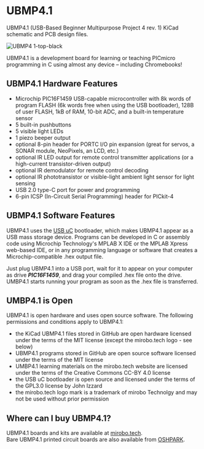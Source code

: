 # UBMP4.1

UBMP4.1 (USB-Based Beginner Multipurpose Project 4 rev. 1) KiCad schematic and PCB design files.

![UBMP4 1-top-black](https://user-images.githubusercontent.com/4099144/120913301-14a02180-c664-11eb-8325-3a5cc9fb6abf.png)

UBMP4.1 is a development board for learning or teaching PICmicro programming in C using almost any device – including Chromebooks!

## UBMP4.1 Hardware Features

- Microchip PIC16F1459 USB-capable microcontroller with 8k words of program FLASH (6k words free when using the USB bootloader), 128B of user FLASH, 1kB of RAM, 10-bit ADC, and a built-in temperature sensor
- 5 built-in pushbuttons
- 5 visible light LEDs
- 1 piezo beeper output
- optional 8-pin header for PORTC I/O pin expansion (great for servos, a SONAR module, NeoPixels, an LCD, etc.)
- optional IR LED output for remote control transmitter applications (or a high-current transistor-driven output)
- optional IR demodulator for remote control decoding
- optional IR phototransistor or visible-light ambient light sensor for light sensing
- USB 2.0 type-C port for power and programming
- 6-pin ICSP (In-Circuit Serial Programming) header for PICkit-4

## UBMP4.1 Software Features

UBMP4.1 uses the [USB uC](https://github.com/johnnydrazzi/USB-uC) bootloader, which makes UBMP4.1 appear as a USB mass storage device. Programs can be developed in C or assembly code using Microchip Technology's MPLAB X IDE or the MPLAB Xpress web-based IDE, or in any programming language or software that creates a Microchip-compatible .hex output file.

Just plug UBMP4.1 into a USB port, wait for it to appear on your computer as drive ***PIC16F1459***, and drag your compiled .hex file onto the drive. UMBP4.1 starts running your program as soon as the .hex file is transferred.

## UMBP4.1 is Open

UBMP4.1 is open hardware and uses open source software. The following permissions and conditions apply to UBMP4.1:
- the KiCad UBMP4.1 files stored in GitHub are open hardware licensed under the terms of the MIT license (except the mirobo.tech logo - see below)
- UBMP4.1 programs stored in GitHub are open source software licensed under the terms of the MIT license
- UMBP4.1 learning materials on the mirobo.tech website are licensed under the terms of the Creative Commons CC-BY 4.0 license
- the USB uC bootloader is open source and licensed under the terms of the GPL3.0 license by John Izzard
- the mirobo.tech logo mark is a trademark of mirobo Technolgy and may not be used without prior permission

## Where can I buy UBMP4.1?

UBMP4.1 boards and kits are available at [mirobo.tech](https://mirobo.tech/ubmp4).  
Bare UBMP4.1 printed circuit boards are also available from [OSHPARK](https://oshpark.com/shared_projects/b04AabPV).

